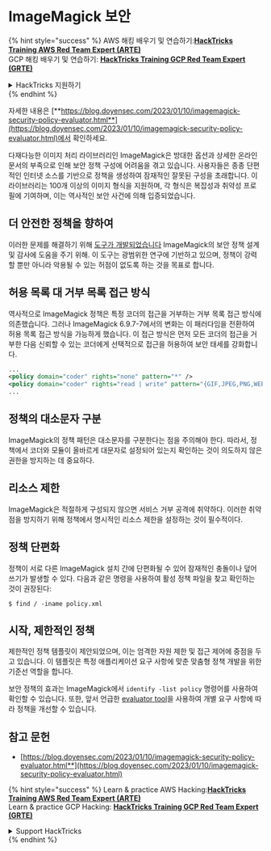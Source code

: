 # ImageMagick 보안

{% hint style="success" %}
AWS 해킹 배우기 및 연습하기:<img src="/.gitbook/assets/arte.png" alt="" data-size="line">[**HackTricks Training AWS Red Team Expert (ARTE)**](https://training.hacktricks.xyz/courses/arte)<img src="/.gitbook/assets/arte.png" alt="" data-size="line">\
GCP 해킹 배우기 및 연습하기: <img src="/.gitbook/assets/grte.png" alt="" data-size="line">[**HackTricks Training GCP Red Team Expert (GRTE)**<img src="/.gitbook/assets/grte.png" alt="" data-size="line">](https://training.hacktricks.xyz/courses/grte)

<details>

<summary>HackTricks 지원하기</summary>

* [**구독 계획**](https://github.com/sponsors/carlospolop) 확인하기!
* **💬 [**Discord 그룹**](https://discord.gg/hRep4RUj7f) 또는 [**텔레그램 그룹**](https://t.me/peass)에 참여하거나 **Twitter** 🐦 [**@hacktricks\_live**](https://twitter.com/hacktricks\_live)**를 팔로우하세요.**
* **[**HackTricks**](https://github.com/carlospolop/hacktricks) 및 [**HackTricks Cloud**](https://github.com/carlospolop/hacktricks-cloud) 깃허브 리포지토리에 PR을 제출하여 해킹 트릭을 공유하세요.**

</details>
{% endhint %}

자세한 내용은 [**https://blog.doyensec.com/2023/01/10/imagemagick-security-policy-evaluator.html**](https://blog.doyensec.com/2023/01/10/imagemagick-security-policy-evaluator.html)에서 확인하세요.

다재다능한 이미지 처리 라이브러리인 ImageMagick은 방대한 옵션과 상세한 온라인 문서의 부족으로 인해 보안 정책 구성에 어려움을 겪고 있습니다. 사용자들은 종종 단편적인 인터넷 소스를 기반으로 정책을 생성하여 잠재적인 잘못된 구성을 초래합니다. 이 라이브러리는 100개 이상의 이미지 형식을 지원하며, 각 형식은 복잡성과 취약성 프로필에 기여하며, 이는 역사적인 보안 사건에 의해 입증되었습니다.

## 더 안전한 정책을 향하여
이러한 문제를 해결하기 위해 [도구가 개발되었습니다](https://imagemagick-secevaluator.doyensec.com/) ImageMagick의 보안 정책 설계 및 감사에 도움을 주기 위해. 이 도구는 광범위한 연구에 기반하고 있으며, 정책이 강력할 뿐만 아니라 악용될 수 있는 허점이 없도록 하는 것을 목표로 합니다.

## 허용 목록 대 거부 목록 접근 방식
역사적으로 ImageMagick 정책은 특정 코더의 접근을 거부하는 거부 목록 접근 방식에 의존했습니다. 그러나 ImageMagick 6.9.7-7에서의 변화는 이 패러다임을 전환하여 허용 목록 접근 방식을 가능하게 했습니다. 이 접근 방식은 먼저 모든 코더의 접근을 거부한 다음 신뢰할 수 있는 코더에게 선택적으로 접근을 허용하여 보안 태세를 강화합니다.
```xml
...
<policy domain="coder" rights="none" pattern="*" />
<policy domain="coder" rights="read | write" pattern="{GIF,JPEG,PNG,WEBP}" />
...
```
## 정책의 대소문자 구분
ImageMagick의 정책 패턴은 대소문자를 구분한다는 점을 주의해야 한다. 따라서, 정책에서 코더와 모듈이 올바르게 대문자로 설정되어 있는지 확인하는 것이 의도하지 않은 권한을 방지하는 데 중요하다.

## 리소스 제한
ImageMagick은 적절하게 구성되지 않으면 서비스 거부 공격에 취약하다. 이러한 취약점을 방지하기 위해 정책에서 명시적인 리소스 제한을 설정하는 것이 필수적이다.

## 정책 단편화
정책이 서로 다른 ImageMagick 설치 간에 단편화될 수 있어 잠재적인 충돌이나 덮어쓰기가 발생할 수 있다. 다음과 같은 명령을 사용하여 활성 정책 파일을 찾고 확인하는 것이 권장된다:
```shell
$ find / -iname policy.xml
```
## 시작, 제한적인 정책
제한적인 정책 템플릿이 제안되었으며, 이는 엄격한 자원 제한 및 접근 제어에 중점을 두고 있습니다. 이 템플릿은 특정 애플리케이션 요구 사항에 맞춘 맞춤형 정책 개발을 위한 기준선 역할을 합니다.

보안 정책의 효과는 ImageMagick에서 `identify -list policy` 명령어를 사용하여 확인할 수 있습니다. 또한, 앞서 언급한 [evaluator tool](https://imagemagick-secevaluator.doyensec.com/)을 사용하여 개별 요구 사항에 따라 정책을 개선할 수 있습니다.

## 참고 문헌
* [https://blog.doyensec.com/2023/01/10/imagemagick-security-policy-evaluator.html**](https://blog.doyensec.com/2023/01/10/imagemagick-security-policy-evaluator.html)



{% hint style="success" %}
Learn & practice AWS Hacking:<img src="/.gitbook/assets/arte.png" alt="" data-size="line">[**HackTricks Training AWS Red Team Expert (ARTE)**](https://training.hacktricks.xyz/courses/arte)<img src="/.gitbook/assets/arte.png" alt="" data-size="line">\
Learn & practice GCP Hacking: <img src="/.gitbook/assets/grte.png" alt="" data-size="line">[**HackTricks Training GCP Red Team Expert (GRTE)**<img src="/.gitbook/assets/grte.png" alt="" data-size="line">](https://training.hacktricks.xyz/courses/grte)

<details>

<summary>Support HackTricks</summary>

* Check the [**subscription plans**](https://github.com/sponsors/carlospolop)!
* **Join the** 💬 [**Discord group**](https://discord.gg/hRep4RUj7f) or the [**telegram group**](https://t.me/peass) or **follow** us on **Twitter** 🐦 [**@hacktricks\_live**](https://twitter.com/hacktricks\_live)**.**
* **Share hacking tricks by submitting PRs to the** [**HackTricks**](https://github.com/carlospolop/hacktricks) and [**HackTricks Cloud**](https://github.com/carlospolop/hacktricks-cloud) github repos.

</details>
{% endhint %}
